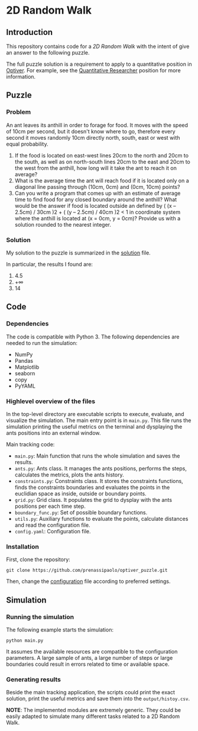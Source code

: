 # 2D Random Walk

## Introduction

This repository contains code for a *2D Random Walk* with the intent of give an answer to the following puzzle.

The full puzzle solution is a requirement to apply to a quantitative position in [Optiver](https://www.optiver.com/working-at-optiver/career-opportunities/). 
For example, see the [Quantitative Researcher](https://www.optiver.com/working-at-optiver/career-opportunities/5841549002/) position for more information.

## Puzzle

### Problem

An ant leaves its anthill in order to forage for food. It moves with the speed of 10cm per second, but it doesn't know where to go, therefore every second it moves randomly 10cm directly north, south, east or west with equal probability.

1) If the food is located on east-west lines 20cm to the north and 20cm to the south, as well as on north-south lines 20cm to the east and 20cm to the west from the anthill, how long will it take the ant to reach it on average?
2) What is the average time the ant will reach food if it is located only on a diagonal line passing through (10cm, 0cm) and (0cm, 10cm) points?
3) Can you write a program that comes up with an estimate of average time to find food for any closed boundary around the anthill? What would be the answer if food is located outside an defined by ( (x – 2.5cm) / 30cm )2 + ( (y – 2.5cm) / 40cm )2 < 1  in coordinate system where the anthill is located at (x = 0cm, y = 0cm)? Provide us with a solution rounded to the nearest integer.

### Solution

My solution to the puzzle is summarized in the [solution](https://github.com/prenassipaolo/optiver_puzzle/blob/main/solution.pdf) file.

In particular, the results I found are:
1) 4.5
2) +∞
3) 14

## Code

### Dependencies

The code is compatible with Python 3. The following dependencies are needed to run the simulation:

* NumPy
* Pandas
* Matplotlib
* seaborn
* copy
* PyYAML


### Highlevel overview of the files

In the top-level directory are executable scripts to execute, evaluate, and
visualize the simulation. The main entry point is in `main.py`.
This file runs the simulation printing the useful metrics on the terminal and dysplaying the ants positions into an external window.

Main tracking code:

* `main.py`: Main function that runs the whole simulation and saves the results.
* `ants.py`: Ants class. It manages the ants positions, performs the steps, calculates the metrics, plots the ants history.
* `constraints.py`: Constraints class. It stores the constraints functions, finds the constraints boundaries and evaluates the points in the euclidian space as inside, outside or boundary points. 
* `grid.py`: Grid class. It populates the grid to dysplay with the ants positions per each time step. 
* `boundary_func.py`: Set of possible boundary functions.
* `utils.py`: Auxiliary functions to evaluate the points, calculate distances and read the configuration file.
* `config.yaml`: Configuration file.


### Installation

First, clone the repository:
```
git clone https://github.com/prenassipaolo/optiver_puzzle.git
```
Then, change the [configuration](https://github.com/prenassipaolo/optiver_puzzle/blob/main/config.yaml) file according to preferred settings.


## Simulation

### Running the simulation

The following example starts the simulation:
```
python main.py 
```

It assumes the available resources are compatible to the configuration parameters. A large sample of ants, a large number of steps or large boundaries could result in errors related to time or available space.


### Generating results

Beside the main tracking application, the scripts could print the exact solution, print the useful metrics and save them into the ```output/histoy.csv```.


**NOTE**: The implemented modules are extremely generic. They could be easily adapted to simulate many different tasks related to a 2D Random Walk.




